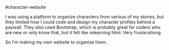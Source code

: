 #character-website

I was using a platform to organize characters from various of my stories, but they limited how I could code and design my character profiles behind a paywall. They also used Bootstrap, which is probably great for coders who are new or only know that, but it felt like relearning html. Very frusterationg.

So I'm making my own website to organize them.